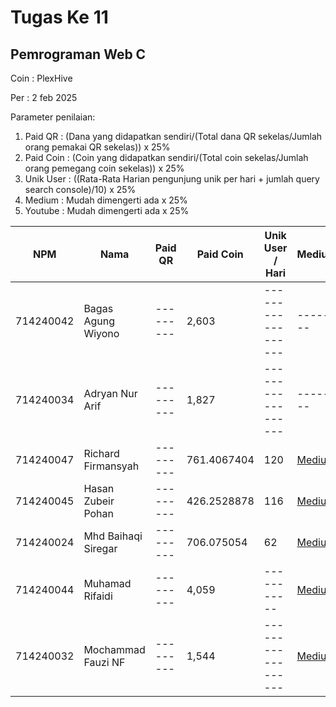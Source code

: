 # Tugas Ke 11

## Pemrograman Web C
Coin : PlexHive

Per : 2 feb 2025

Parameter penilaian:
1. Paid QR : (Dana yang didapatkan sendiri/(Total dana QR sekelas/Jumlah orang pemakai QR sekelas))  x  25%
2. Paid Coin : (Coin yang didapatkan sendiri/(Total coin sekelas/Jumlah orang pemegang coin sekelas))  x  25%
3. Unik User : ((Rata-Rata Harian pengunjung unik per hari + jumlah query search console)/10) x 25%
4. Medium : Mudah dimengerti ada x 25%
5. Youtube : Mudah dimengerti ada x 25%

| NPM       | Nama                              | Paid QR | Paid Coin | Unik User / Hari | Medium | Youtube | Nilai |
|-----------|-----------------------------------|---------|-----------|------------------|--------|---------|-------|
|714240042|Bagas Agung Wiyono|---------|2,603|------------------|--------|---------|-------|
|714240034|Adryan Nur Arif|---------|1,827|------------------|--------|---------|-------|
|714240047|Richard Firmansyah|---------|761.4067404|120|[Medium](https://medium.com/@richardfirmansyah57/tutorial-penggunaan-json-untuk-merender-1f83bf6ba939)|---------|-------|
|714240045|Hasan Zubeir Pohan|---------|426.2528878|116|[Medium](https://medium.com/@hasanpohan035/modul-membangun-halaman-profil-interaktif-dengan-json-javascript-c4cdca58af5a)|---------|-------|
|714240024|Mhd Baihaqi Siregar|---------|706.075054|62|[Medium](https://medium.com/@baihaqisiregar09/cara-menggunakan-json-ee50cf75712e)|[Youtube](https://youtu.be/eBmFCLMFa5o?si=XityC3XmLeRdt39w)|-------|
|714240044|Muhamad Rifaidi|---------|4,059|-----------|[Medium](https://medium.com/@vilamica17/tutorial-membuat-e-kartu-nama-dengan-menggunakan-es-m0dul-jscroot-dengan-cara-import-funsi-dc05039c5860)|---------|-------|
|714240032|Mochammad Fauzi NF|---------|1,544|------------------|[Medium](https://medium.com/@nurfadilahmfauzi/penerapan-json-praktis-di-situs-web-8f080faccb65)|[Youtube](https://youtu.be/_Dz8g-Gco7c)|-------|
